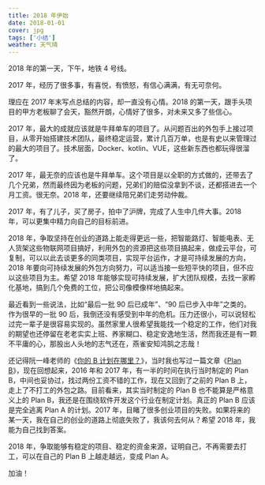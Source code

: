 ```yaml
---
title: 2018 年伊始
date: 2018-01-01
cover: jpg
tags: ['小结']
weather: 天气晴
---
```


2018 年的第一天，下午，地铁 4 号线。

2017 年，经历了很多事，有喜悦，有愤怒，有信心满满，有无可奈何。

理应在 2017 年末写点总结的内容，却一直没有心情。2018 的第一天，跟手头项目的甲方老板聊了会天，豁然开朗，心情好了很多，对未来又多了些信心。

2017 年，最大的成就应该就是牛拜单车的项目了。从问题百出的外包手上接过项目，从零开始搭建技术团队，最终稳定运营，累计几百万单，也是有史以来管理过的最大的项目了。技术层面，Docker、kotlin、VUE，这些新东西也都玩得很溜了。

2017 年，最无奈的应该也是牛拜单车。这个项目是以全职的方式做的，还带去了几个兄弟，然而最终因为老板的问题，兄弟们的赔偿没拿到不谈，还都搭进去一个月工资。很无奈。2018 年，还要继续陪兄弟们走劳动仲裁。

2017 年，有了儿子，买了房子，拍中了沪牌，完成了人生中几件大事。2018 年，可以更集中精力向自己的目标前进。

2018 年，争取坚持在创业的道路上能走得更远一些，把智能路灯、智能电表、无人货架这些物联网项目搞好，利用外包的资源把这些项目搞起来，做成云平台，可复制，可以以此去谈更多的同类项目，实现平台运作，才是可持续发展的方向，2018 年要向可持续发展的外包方向努力，可以适当接一些短平快的项目，但不应以这些项目为主。希望 2018 年能够实现可持续发展，扩大团队规模，去找一家孵化基地，搞到几个免费的工位，把公司像模像样地搞起来。

最近看到一些说法，比如“最后一批 90 后已成年”、“90 后已步入中年”之类的。作为很早的一批 90 后，我倒还没有感受到中年的危机。压力还很小，可以说轻松过完一辈子是很容易实现的。虽然家里人很希望我能找一个稳定的工作，他们对我的期望也还停留在老老实实上班、养家糊口、稳定安逸地生活，然而我还是有一颗不平庸的心，那股出人头地的志气还在，燕雀安知鸿鹄之志哉！

还记得阮一峰老师的《[你的 B 计划在哪里？](http://www.ruanyifeng.com/blog/2016/03/plan-b.html)》，当时我也写过一篇文章《[Plan B](./plan-b/)》，现在回想起来，2016 年和 2017 年，有一半的时间在执行当时制定的 Plan B，中间也妥协过，找过两份工资不错的工作，现在又回到了之前的 Plan B 上，走上了不打工的外包之路。目前看来，其实当时制定的 Plan B 也不能算是严格意义上的 Plan B，我还是在围绕软件开发这个行业在制定计划。真正的 Plan B 应该是完全逃离 Plan A 的计划。2017 年，目睹了很多创业项目的失败。如果将来的某一天，我在自己的创业的道路上彻底失败了，我该何去何从？希望 2018 年，我能为自己找到答案。

2018 年，争取能够有稳定的项目、稳定的资金来源，证明自己，不再需要去打工，可以在自己的 Plan B 上越走越远，变成 Plan A。

加油！
